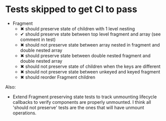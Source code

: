 # Tests skipped to get CI to pass

- Fragment
	- ✖ should preserve state of children with 1 level nesting
	- ✔ should preserve state between top level fragment and array (see comment in test)
	- ✖ should not preserve state between array nested in fragment and double nested array
	- ✖ should preserve state between double nested fragment and double nested array
	- ✖ should not preserve state of children when the keys are different
	- ✖ should not preserve state between unkeyed and keyed fragment
	- ✖ should reorder Fragment children

Also:

- Extend Fragment preserving state tests to track unmounting lifecycle callbacks to verify
  components are properly unmounted. I think all 'should not preserve' tests are the ones
  that will have unmount operations.
